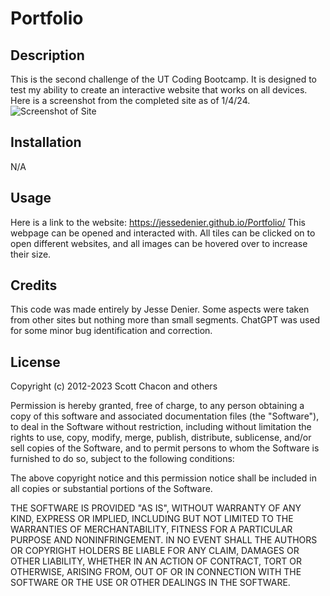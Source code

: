 # Portfolio

## Description

This is the second challenge of the UT Coding Bootcamp. It is designed to test my ability to create an interactive website that works on all devices.
Here is a screenshot from the completed site as of 1/4/24.
![Screenshot of Site](https://github.com/JesseDenier/Portfolio/assets/149531516/8e4dd59d-076c-43f7-ad1b-7b3a73f36355)

## Installation

N/A

## Usage

Here is a link to the website: https://jessedenier.github.io/Portfolio/
This webpage can be opened and interacted with. All tiles can be clicked on to open different websites, and all images can be hovered over to increase their size.

## Credits

This code was made entirely by Jesse Denier. Some aspects were taken from other sites but nothing more than small segments. ChatGPT was used for some minor bug identification and correction.

## License

Copyright (c) 2012-2023 Scott Chacon and others

Permission is hereby granted, free of charge, to any person obtaining
a copy of this software and associated documentation files (the
"Software"), to deal in the Software without restriction, including
without limitation the rights to use, copy, modify, merge, publish,
distribute, sublicense, and/or sell copies of the Software, and to
permit persons to whom the Software is furnished to do so, subject to
the following conditions:

The above copyright notice and this permission notice shall be
included in all copies or substantial portions of the Software.

THE SOFTWARE IS PROVIDED "AS IS", WITHOUT WARRANTY OF ANY KIND,
EXPRESS OR IMPLIED, INCLUDING BUT NOT LIMITED TO THE WARRANTIES OF
MERCHANTABILITY, FITNESS FOR A PARTICULAR PURPOSE AND
NONINFRINGEMENT. IN NO EVENT SHALL THE AUTHORS OR COPYRIGHT HOLDERS BE
LIABLE FOR ANY CLAIM, DAMAGES OR OTHER LIABILITY, WHETHER IN AN ACTION
OF CONTRACT, TORT OR OTHERWISE, ARISING FROM, OUT OF OR IN CONNECTION
WITH THE SOFTWARE OR THE USE OR OTHER DEALINGS IN THE SOFTWARE.
